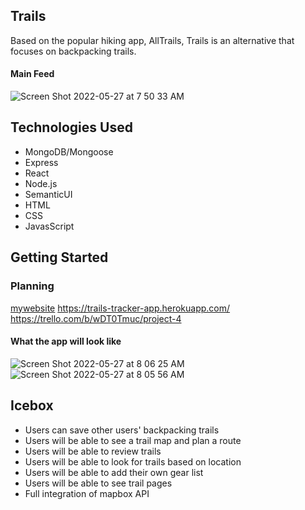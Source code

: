 ## Trails 
Based on the popular hiking app, AllTrails, Trails is an alternative that focuses on backpacking trails. 

#### Main Feed
![Screen Shot 2022-05-27 at 7 50 33 AM](https://user-images.githubusercontent.com/95894562/170723938-a7117fdd-4d90-444f-8a1a-0006b9557c04.png)

## Technologies Used
* MongoDB/Mongoose
* Express
* React
* Node.js
* SemanticUI
* HTML
* CSS
* JavasScript

## Getting Started
### Planning
[mywebsite](https://www.alltrails.com/)
https://trails-tracker-app.herokuapp.com/
https://trello.com/b/wDT0Tmuc/project-4

#### What the app will look like
![Screen Shot 2022-05-27 at 8 06 25 AM](https://user-images.githubusercontent.com/95894562/170727066-84c9a9e8-2b13-47c0-9331-e2b179543e00.png)
![Screen Shot 2022-05-27 at 8 05 56 AM](https://user-images.githubusercontent.com/95894562/170727081-3c5dea05-c6b9-47b1-bd49-baf60742f640.png)

## Icebox
- Users can save other users' backpacking trails
- Users will be able to see a trail map and plan a route
- Users will be able to review trails
- Users will be able to look for trails based on location
- Users will be able to add their own gear list
- Users will be able to see trail pages
- Full integration of mapbox API
